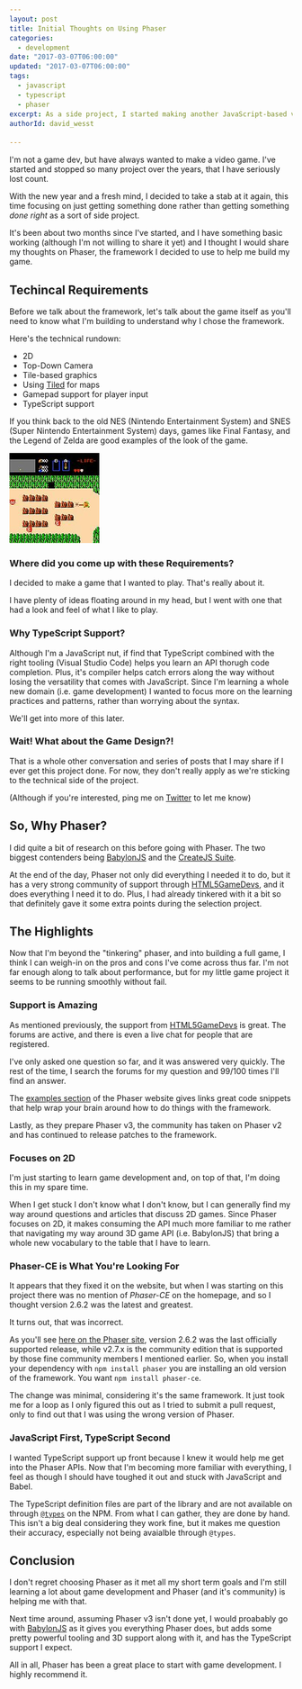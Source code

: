 ```yaml
---
layout: post
title: Initial Thoughts on Using Phaser
categories:
  - development
date: "2017-03-07T06:00:00"
updated: "2017-03-07T06:00:00"
tags:
  - javascript
  - typescript
  - phaser
excerpt: As a side project, I started making another JavaScript-based video game and decided to go with Phaser as my framework of choice. Here are my initial thoughts about Phaser after using it on my project for the past two months.
authorId: david_wesst

---
```


I'm not a game dev, but have always wanted to make a video game. I've started and stopped so many project over the years, that I have seriously lost count.

With the new year and a fresh mind, I decided to take a stab at it again, this time focusing on just getting something done rather than getting something _done right_ as a sort of side project.

It's been about two months since I've started, and I have something basic working (although I'm not willing to share it yet) and I thought I would share my thoughts on Phaser, the framework I decided to use to help me build my game.

## Techincal Requirements
Before we talk about the framework, let's talk about the game itself as you'll need to know what I'm building to understand why I chose the framework.

Here's the technical rundown:

* 2D
* Top-Down Camera
* Tile-based graphics
* Using [Tiled](http://mapeditor.org) for maps
* Gamepad support for player input
* TypeScript support

If you think back to the old NES (Nintendo Entertainment System) and SNES (Super Nintendo Entertainment System) days, games like Final Fantasy, and the Legend of Zelda are good examples of the look of the game.

!["The Legend of Zelda for the NES"](0LLlYoxb.png)

### Where did you come up with these Requirements?
I decided to make a game that I wanted to play. That's really about it.

I have plenty of ideas floating around in my head, but I went with one that had a look and feel of what I like to play. 

### Why TypeScript Support?
Although I'm a JavaScript nut, if find that TypeScript combined with the right tooling (Visual Studio Code) helps you learn an API thorugh code completion. Plus, it's compiler helps catch errors along the way without losing the versatility that comes with JavaScript. Since I'm learning a whole new domain (i.e. game development) I wanted to focus more on the learning practices and patterns, rather than worrying about the syntax.

We'll get into more of this later.

### Wait! What about the Game Design?!
That is a whole other conversation and series of posts that I may share if I ever get this project done. For now, they don't really apply as we're sticking to the technical side of the project.

(Although if you're interested, ping me on [Twitter](https://twitter.com/davidwesst) to let me know)

## So, Why Phaser?
I did quite a bit of research on this before going with Phaser. The two biggest contenders being [BabylonJS](http://babylonjs.com/) and the [CreateJS Suite](http://www.createjs.com/).

At the end of the day, Phaser not only did everything I needed it to do, but it  has a very strong community of support through [HTML5GameDevs](http://html5gamedevs.com/), and it does everything I need it to do. Plus, I had already tinkered with it a bit so that definitely gave it some extra points during the selection project.

## The Highlights
Now that I'm beyond the "tinkering" phaser, and into building a full game, I think I can weigh-in on the pros and cons I've come across thus far. I'm not far enough along to talk about performance, but for my little game project it seems to be running smoothly without fail.

### Support is Amazing
As mentioned previously, the support from [HTML5GameDevs](http://html5gamedevs.com/) is great. The forums are active, and there is even a live chat for people that are registered.

I've only asked one question so far, and it was answered very quickly. The rest of the time, I search the forums for my question and 99/100 times I'll find an answer.

The [examples section](https://phaser.io/examples) of the Phaser website gives links great code snippets that help wrap your brain around how to do things with the framework.

Lastly, as they prepare Phaser v3, the community has taken on Phaser v2 and has continued to release patches to the framework.

### Focuses on 2D
I'm just starting to learn game development and, on top of that, I'm doing this in my spare time.

When I get stuck I don't know what I don't know, but I can generally find my way around questions and articles that discuss 2D games. Since Phaser focuses on 2D, it makes consuming the API much more familiar to me rather that navigating my way around 3D game API (i.e. BabylonJS) that bring a whole new vocabulary to the table that I have to learn.

### Phaser-CE is What You're Looking For
It appears that they fixed it on the website, but when I was starting on this project there was no mention of _Phaser-CE_ on the homepage, and so I thought version 2.6.2 was the latest and greatest.

It turns out, that was incorrect.

As you'll see [here on the Phaser site](https://phaser.io/download/stable), version 2.6.2 was the last officially supported release, while v2.7.x is the community edition that is supported by those fine community members I mentioned earlier. So, when you install your dependency with `npm install phaser` you are installing an old version of the framework. You want `npm install phaser-ce`.

The change was minimal, considering it's the same framework. It just took me for a loop as I only figured this out as I tried to submit a pull request, only to find out that I was using the wrong version of Phaser.

### JavaScript First, TypeScript Second
I wanted TypeScript support up front because I knew it would help me get into the Phaser APIs. Now that I'm becoming more familiar with everything, I feel as though I should have toughed it out and stuck with JavaScript and Babel. 

The TypeScript definition files are part of the library and are not available on through [`@types`](https://www.npmjs.com/package/@types/npm) on the NPM. From what I can gather, they are done by hand. This isn't a big deal considering they work fine, but it makes me question their accuracy, especially not being avaialble through `@types`.

## Conclusion
I don't regret choosing Phaser as it met all my short term goals and I'm still learning a lot about game development and Phaser (and it's community) is helping me with that.

Next time around, assuming Phaser v3 isn't done yet, I would proabably go with [BabylonJS](http://babylonjs.com/) as it gives you everything Phaser does, but adds some pretty powerful tooling and 3D support along with it, and has the TypeScript support I expect.

All in all, Phaser has been a great place to start with game development. I highly recommend it.











